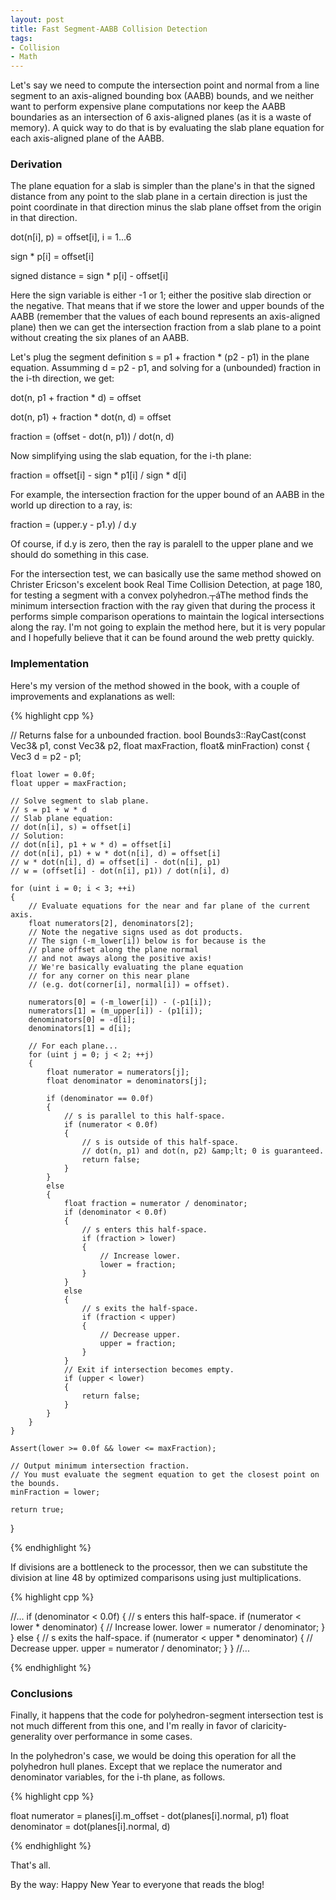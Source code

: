 ```yaml
---
layout: post
title: Fast Segment-AABB Collision Detection
tags:
- Collision
- Math
---
```


Let's say we need to compute the intersection point and normal from a line segment to an axis-aligned bounding box (AABB) bounds, and we neither want to perform expensive plane computations nor keep the AABB boundaries as an intersection of 6 axis-aligned planes (as it is a waste of memory). A quick way to do that is by evaluating the slab plane equation for each axis-aligned plane of the AABB.

### Derivation

The plane equation for a slab is simpler than the plane's in that the signed distance from any point to the slab plane in a certain direction is just the point coordinate in that direction minus the slab plane offset from the origin in that direction.

dot(n[i], p) = offset[i], i = 1...6

sign * p[i] = offset[i]

signed distance = sign * p[i] - offset[i]

Here the sign variable is either -1 or 1; either the positive slab direction or the negative. That means that if we store the lower and upper bounds of the AABB (remember that the values of each bound represents an axis-aligned plane) then we can get the intersection fraction from a slab plane to a point without creating the six planes of an AABB.

Let's plug the segment definition s = p1 + fraction * (p2 - p1) in the plane equation. Assumming d = p2 - p1, and solving for a (unbounded) fraction in the i-th direction, we get:

dot(n, p1 + fraction * d) = offset

dot(n, p1) + fraction * dot(n, d) = offset

fraction = (offset - dot(n, p1)) / dot(n, d)

Now simplifying using the slab equation, for the i-th plane:

fraction = offset[i] - sign * p1[i] / sign * d[i]

For example, the intersection fraction for the upper bound of an AABB in the world up direction to a ray, is:

fraction = (upper.y - p1.y) / d.y

Of course, if d.y is zero, then the ray is paralell to the upper plane and we should do something in this case.

For the intersection test, we can basically use the same method showed on Christer Ericson's excelent book Real Time Collision Detection, at page 180, for testing a segment with a convex polyhedron.┬áThe method finds the minimum intersection fraction with the ray given that during the process it performs simple comparison operations to maintain the logical intersections along the ray. I'm not going to explain the method here, but it is very popular and I hopefully believe that it can be found around the web pretty quickly.

### Implementation

Here's my version of the method showed in the book, with a couple of improvements and explanations as well:

{% highlight cpp %}

// Returns false for a unbounded fraction.
bool Bounds3::RayCast(const Vec3& p1, const Vec3& p2, float maxFraction, float& minFraction) const
{
	Vec3 d = p2 - p1;

	float lower = 0.0f;
	float upper = maxFraction;

	// Solve segment to slab plane.
	// s = p1 + w * d
	// Slab plane equation:
	// dot(n[i], s) = offset[i]
	// Solution:
	// dot(n[i], p1 + w * d) = offset[i]
	// dot(n[i], p1) + w * dot(n[i], d) = offset[i]
	// w * dot(n[i], d) = offset[i] - dot(n[i], p1)
	// w = (offset[i] - dot(n[i], p1)) / dot(n[i], d)

	for (uint i = 0; i < 3; ++i)
	{
		// Evaluate equations for the near and far plane of the current axis.
		float numerators[2], denominators[2];
		// Note the negative signs used as dot products.
		// The sign (-m_lower[i]) below is for because is the
		// plane offset along the plane normal
		// and not aways along the positive axis!
		// We're basically evaluating the plane equation
		// for any corner on this near plane
		// (e.g. dot(corner[i], normal[i]) = offset).

		numerators[0] = (-m_lower[i]) - (-p1[i]);
		numerators[1] = (m_upper[i]) - (p1[i]);
		denominators[0] = -d[i];
		denominators[1] = d[i];

		// For each plane...
		for (uint j = 0; j < 2; ++j)
		{
			float numerator = numerators[j];
			float denominator = denominators[j];

			if (denominator == 0.0f)
			{
				// s is parallel to this half-space.
				if (numerator < 0.0f)
				{
					// s is outside of this half-space.
					// dot(n, p1) and dot(n, p2) &amp;lt; 0 is guaranteed.
					return false;
				}
			}
			else
			{
				float fraction = numerator / denominator;
				if (denominator < 0.0f)
				{
					// s enters this half-space.
					if (fraction > lower)
					{
						// Increase lower.
						lower = fraction;
					}
				}
				else
				{
					// s exits the half-space.
					if (fraction < upper)
					{
						// Decrease upper.
						upper = fraction;
					}
				}
				// Exit if intersection becomes empty.
				if (upper < lower)
				{
					return false;
				}
			}
		}
	}

	Assert(lower >= 0.0f && lower <= maxFraction);
	
	// Output minimum intersection fraction.
	// You must evaluate the segment equation to get the closest point on the bounds.
	minFraction = lower;

	return true;
}

{% endhighlight %}

If divisions are a bottleneck to the processor, then we can substitute the division at line 48 by optimized comparisons using just multiplications.

{% highlight cpp %}

//...
if (denominator < 0.0f)
{
	// s enters this half-space.
	if (numerator < lower * denominator)
	{
		// Increase lower.
		lower = numerator / denominator;
	}
}
else
{
	// s exits the half-space.
	if (numerator < upper * denominator)
	{
		// Decrease upper.
		upper = numerator / denominator;
	}
}
//...

{% endhighlight %}

### Conclusions

Finally, it happens that the code for polyhedron-segment intersection test is not much different from this one, and I'm really in favor of claricity-generality over performance in some cases.

In the polyhedron's case, we would be doing this operation for all the polyhedron hull planes. Except that we replace the numerator and denominator variables, for the i-th plane, as follows.

{% highlight cpp %}

float numerator = planes[i].m_offset - dot(planes[i].normal, p1)
float denominator = dot(planes[i].normal, d)

{% endhighlight %}

That's all.

By the way: Happy New Year to everyone that reads the blog!